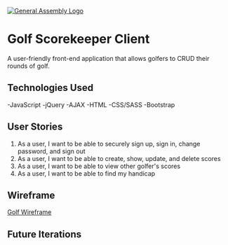 [![General Assembly Logo](https://camo.githubusercontent.com/1a91b05b8f4d44b5bbfb83abac2b0996d8e26c92/687474703a2f2f692e696d6775722e636f6d2f6b6538555354712e706e67)](https://generalassemb.ly/education/web-development-immersive)

# Golf Scorekeeper Client
A user-friendly front-end application that allows golfers to CRUD their rounds of golf.

## Technologies Used
-JavaScript
-jQuery
-AJAX
-HTML
-CSS/SASS
-Bootstrap

## User Stories
1) As a user, I want to be able to securely sign up, sign in, change password, and sign out
2) As a user, I want to be able to create, show, update, and delete scores
3) As a user, I want to be able to view other golfer's scores
4) As a user, I want to be able to find my handicap

## Wireframe

[Golf Wireframe](https://i.imgur.com/iaTWBA0.jpg)

## Future Iterations
